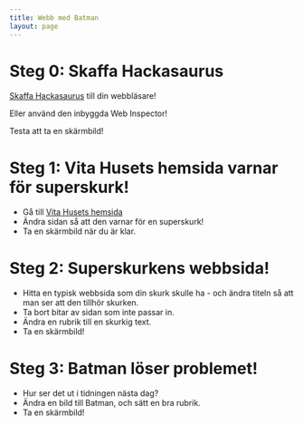 ```yaml
---
title: Webb med Batman
layout: page
---
```


# Steg 0: Skaffa Hackasaurus 

[Skaffa Hackasaurus](http://hackasaurus.org/en-US/goggles/) till din webbläsare! 

Eller använd den inbyggda Web Inspector!

Testa att ta en skärmbild!


# Steg 1: Vita Husets hemsida varnar för superskurk!

* Gå till [Vita Husets hemsida](http://www.whitehouse.gov/)
* Ändra sidan så att den varnar för en superskurk!
* Ta en skärmbild när du är klar.

# Steg 2: Superskurkens webbsida!

* Hitta en typisk webbsida som din skurk skulle ha - och ändra titeln så att man ser att den tillhör skurken.
* Ta bort bitar av sidan som inte passar in.
* Ändra en rubrik till en skurkig text.
* Ta en skärmbild!

# Steg 3: Batman löser problemet!

* Hur ser det ut i tidningen nästa dag?
* Ändra en bild till Batman, och sätt en bra rubrik.
* Ta en skärmbild!



